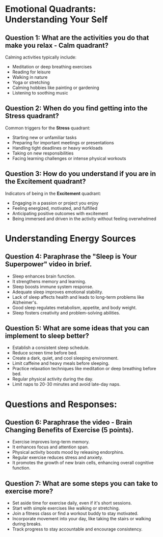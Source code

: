 # Emotional Quadrants: Understanding Your Self

## Question 1: What are the activities you do that make you relax - Calm quadrant?
Calming activities typically include:
- Meditation or deep breathing exercises
- Reading for leisure
- Walking in nature
- Yoga or stretching
- Calming hobbies like painting or gardening
- Listening to soothing music

## Question 2: When do you find getting into the Stress quadrant?
Common triggers for the **Stress** quadrant:
- Starting new or unfamiliar tasks
- Preparing for important meetings or presentations
- Handling tight deadlines or heavy workloads
- Taking on new responsibilities
- Facing learning challenges or intense physical workouts

## Question 3: How do you understand if you are in the Excitement quadrant?
Indicators of being in the **Excitement** quadrant:
- Engaging in a passion or project you enjoy
- Feeling energized, motivated, and fulfilled
- Anticipating positive outcomes with excitement
- Being immersed and driven in the activity without feeling overwhelmed

# Understanding Energy Sources

## Question 4: Paraphrase the "Sleep is Your Superpower" video in brief.
- Sleep enhances brain function.
- It strengthens memory and learning.
- Sleep boosts immune system response.
- Adequate sleep improves emotional stability.
- Lack of sleep affects health and leads to long-term problems like Alzheimer's.
- Good sleep regulates metabolism, appetite, and body weight.
- Sleep fosters creativity and problem-solving abilities.

## Question 5: What are some ideas that you can implement to sleep better?
- Establish a consistent sleep schedule.
- Reduce screen time before bed.
- Create a dark, quiet, and cool sleeping environment.
- Limit caffeine and heavy meals before sleeping.
- Practice relaxation techniques like meditation or deep breathing before bed.
- Regular physical activity during the day.
- Limit naps to 20-30 minutes and avoid late-day naps.

# Questions and Responses:

## Question 6: Paraphrase the video - Brain Changing Benefits of Exercise (5 points).
- Exercise improves long-term memory.
- It enhances focus and attention span.
- Physical activity boosts mood by releasing endorphins.
- Regular exercise reduces stress and anxiety.
- It promotes the growth of new brain cells, enhancing overall cognitive function.

## Question 7: What are some steps you can take to exercise more?
- Set aside time for exercise daily, even if it's short sessions.
- Start with simple exercises like walking or stretching.
- Join a fitness class or find a workout buddy to stay motivated.
- Incorporate movement into your day, like taking the stairs or walking during breaks.
- Track progress to stay accountable and encourage consistency.
